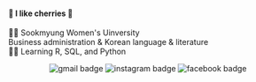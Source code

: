 #### :cherries: I like cherries :cherries:  

:woman_student: Sookmyung Women's Uinversity  
                Business administration & Korean language & literature  
:woman_technologist: Learning R, SQL, and Python  

<div align = center>

![gmail badge](https://img.shields.io/badge/gmail-d14836?style=for-the-badge&logo=gmail&logoColor=white&link=mailto:naeun1218@gmail.com) ![instagram badge](https://img.shields.io/badge/instagram-e4405f?style=for-the-badge&logo=instagram&logoColor=white&link=https://www.instagram.com/ne_cho1) ![facebook badge](https://img.shields.io/badge/facebook-1877f2?style=for-the-badge&logo=facebook&logoColor=white&link=https://www.facebook.com/profile.php?id=100008234148863) 

</div>


<!--
**ne-choi/ne-choi** is a ✨ _special_ ✨ repository because its `README.md` (this file) appears on your GitHub profile.

Here are some ideas to get you started:

- 🔭 I’m currently working on ...
- 🌱 I’m currently learning ...
- 👯 I’m looking to collaborate on ...
- 🤔 I’m looking for help with ...
- 💬 Ask me about ...
- 📫 How to reach me: ...
- 😄 Pronouns: ...
- ⚡ Fun fact: ...
-->
